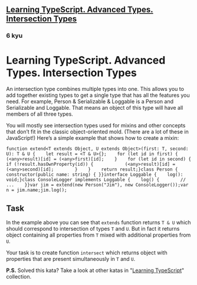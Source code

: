 <h2><a href=https://www.codewars.com/kata/5916c87540ef95d8e1000007/train/typescript target="_blank">Learning TypeScript. Advanced Types. Intersection Types</a></h2><h3>6 kyu</h3><h1 id="learning-typescript-advanced-types-intersection-types">Learning TypeScript. Advanced Types. Intersection Types</h1><p>An intersection type combines multiple types into one. This allows you to add together existing types to get a single type that has all the features you need. For example, Person &amp; Serializable &amp; Loggable is a Person and Serializable and Loggable. That means an object of this type will have all members of all three types.</p><p>You will mostly see intersection types used for mixins and other concepts that don’t fit in the classic object-oriented mold. (There are a lot of these in JavaScript!) Here’s a simple example that shows how to create a mixin:</p><pre><code class="language-typescript"><span class="cm-keyword">function</span> <span class="cm-def">extend</span><span class="cm-operator">&lt;</span><span class="cm-type">T</span> <span class="cm-keyword">extends</span> <span class="cm-type">Object</span>, <span class="cm-type">U</span> <span class="cm-keyword">extends</span> <span class="cm-type">Object</span><span class="cm-operator">&gt;</span>(<span class="cm-def">first</span>: <span class="cm-type">T</span>, <span class="cm-def">second</span>: <span class="cm-type">U</span>): <span class="cm-type">T</span> <span class="cm-operator">&amp;</span> <span class="cm-type">U</span> {    <span class="cm-keyword">let</span> <span class="cm-def">result</span> <span class="cm-operator">=</span> <span class="cm-operator">&lt;</span><span class="cm-variable">T</span> <span class="cm-operator">&amp;</span> <span class="cm-variable">U</span><span class="cm-operator">&gt;</span>{};    <span class="cm-keyword">for</span> (<span class="cm-keyword">let</span> <span class="cm-def">id</span> <span class="cm-keyword">in</span> <span class="cm-variable-2">first</span>) {        (<span class="cm-operator">&lt;</span><span class="cm-variable">any</span><span class="cm-operator">&gt;</span><span class="cm-variable-2">result</span>)[<span class="cm-variable-2">id</span>] <span class="cm-operator">=</span> (<span class="cm-operator">&lt;</span><span class="cm-variable">any</span><span class="cm-operator">&gt;</span><span class="cm-variable-2">first</span>)[<span class="cm-variable-2">id</span>];    }    <span class="cm-keyword">for</span> (<span class="cm-keyword">let</span> <span class="cm-def">id</span> <span class="cm-keyword">in</span> <span class="cm-variable-2">second</span>) {        <span class="cm-keyword">if</span> (<span class="cm-operator">!</span><span class="cm-variable-2">result</span>.<span class="cm-property">hasOwnProperty</span>(<span class="cm-variable-2">id</span>)) {            (<span class="cm-operator">&lt;</span><span class="cm-variable">any</span><span class="cm-operator">&gt;</span><span class="cm-variable-2">result</span>)[<span class="cm-variable-2">id</span>] <span class="cm-operator">=</span> (<span class="cm-operator">&lt;</span><span class="cm-variable">any</span><span class="cm-operator">&gt;</span><span class="cm-variable-2">second</span>)[<span class="cm-variable-2">id</span>];        }    }    <span class="cm-keyword">return</span> <span class="cm-variable-2">result</span>;}<span class="cm-keyword">class</span> <span class="cm-def">Person</span> {    <span class="cm-property">constructor</span>(<span class="cm-keyword">public</span> <span class="cm-def">name</span>: <span class="cm-type">string</span>) { }}<span class="cm-keyword">interface</span> <span class="cm-def">Loggable</span> {    <span class="cm-property">log</span>(): <span class="cm-type">void</span>;}<span class="cm-keyword">class</span> <span class="cm-def">ConsoleLogger</span> <span class="cm-keyword">implements</span> <span class="cm-type">Loggable</span> {    <span class="cm-property">log</span>() {        <span class="cm-comment">// ...</span>    }}<span class="cm-keyword">var</span> <span class="cm-def">jim</span> <span class="cm-operator">=</span> <span class="cm-variable">extend</span>(<span class="cm-keyword">new</span> <span class="cm-variable">Person</span>(<span class="cm-string">"Jim"</span>), <span class="cm-keyword">new</span> <span class="cm-variable">ConsoleLogger</span>());<span class="cm-keyword">var</span> <span class="cm-def">n</span> <span class="cm-operator">=</span> <span class="cm-variable">jim</span>.<span class="cm-property">name</span>;<span class="cm-variable">jim</span>.<span class="cm-property">log</span>();</code></pre><h2 id="task">Task</h2><p>In the example above you can see that <code>extends</code> function returns <code>T &amp; U</code> which should correspond to intersection of types <code>T</code> and <code>U</code>. But in fact it returns object containing all properties from <code>T</code> mixed with additional properties from <code>U</code>.</p><p>Your task is to create function <code>intersect</code> which returns object with properties that are present simultaneously in <code>T</code> and <code>U</code>.</p><p><strong>P.S.</strong> Solved this kata? Take a look at other katas in "<a href="https://www.codewars.com/collections/learning-typescript" data-turbolinks="false" target="_blank">Learning TypeScript</a>" collection.</p>